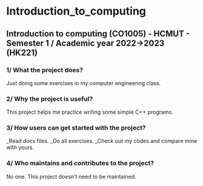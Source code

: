 # Introduction_to_computing
## Introduction to computing (CO1005) - HCMUT - Semester 1 / Academic year 2022->2023 (HK221)

### 1/ What the project does?
Just doing some exercises in my computer engineering class.

### 2/ Why the project is useful?
This project helps me practice writing some simple C++ programs.

### 3/ How users can get started with the project?
_Read docx files.
_Do all exercises.
_Check out my codes and compare mine with yours.

### 4/ Who maintains and contributes to the project?
No one. This project doesn't need to be maintained.
